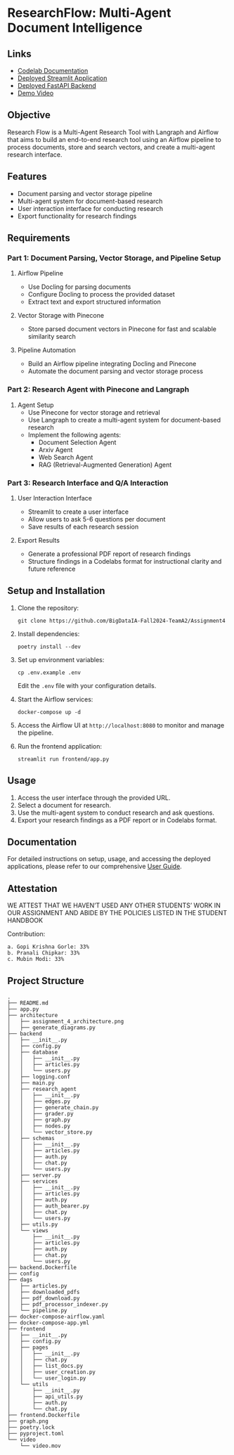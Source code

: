 # ResearchFlow: Multi-Agent Document Intelligence

## Links

- [Codelab Documentation](https://codelabs-preview.appspot.com/?file_id=1t6ou-QbbPWOR-Mek-LS3PN6pOFQiU-TcNmU0s33pc3c#0)
- [Deployed Streamlit Application](http://54.166.164.60:8501)
- [Deployed FastAPI Backend](http://54.166.164.60:8000/docs)
- [Demo Video](video/video.mov)

## Objective

Research Flow is a Multi-Agent Research Tool with Langraph and Airflow that aims to build an end-to-end research tool using an Airflow pipeline to process documents, store and search vectors, and create a multi-agent research interface.

## Features

- Document parsing and vector storage pipeline
- Multi-agent system for document-based research
- User interaction interface for conducting research
- Export functionality for research findings



## Requirements

### Part 1: Document Parsing, Vector Storage, and Pipeline Setup

1. Airflow Pipeline
   - Use Docling for parsing documents
   - Configure Docling to process the provided dataset
   - Extract text and export structured information

2. Vector Storage with Pinecone
   - Store parsed document vectors in Pinecone for fast and scalable similarity search

3. Pipeline Automation
   - Build an Airflow pipeline integrating Docling and Pinecone
   - Automate the document parsing and vector storage process

### Part 2: Research Agent with Pinecone and Langraph

1. Agent Setup
   - Use Pinecone for vector storage and retrieval
   - Use Langraph to create a multi-agent system for document-based research
   - Implement the following agents:
     - Document Selection Agent
     - Arxiv Agent
     - Web Search Agent
     - RAG (Retrieval-Augmented Generation) Agent

### Part 3: Research Interface and Q/A Interaction

1. User Interaction Interface
   - Streamlit to create a user interface
   - Allow users to ask 5-6 questions per document
   - Save results of each research session

2. Export Results
   - Generate a professional PDF report of research findings
   - Structure findings in a Codelabs format for instructional clarity and future reference

## Setup and Installation

1. Clone the repository:
   ```
   git clone https://github.com/BigDataIA-Fall2024-TeamA2/Assignment4
   ```

2. Install dependencies:
   ```
   poetry install --dev
   ```

3. Set up environment variables:
   ```
   cp .env.example .env
   ```
   Edit the `.env` file with your configuration details.

4. Start the Airflow services:
   ```
   docker-compose up -d
   ```

5. Access the Airflow UI at `http://localhost:8080` to monitor and manage the pipeline.

6. Run the frontend application:
   ```
   streamlit run frontend/app.py
   ```

## Usage

1. Access the user interface through the provided URL.
2. Select a document for research.
3. Use the multi-agent system to conduct research and ask questions.
4. Export your research findings as a PDF report or in Codelabs format.

## Documentation

For detailed instructions on setup, usage, and accessing the deployed applications, please refer to our comprehensive [User Guide](docs/user_guide.md).


## Attestation
WE ATTEST THAT WE HAVEN’T USED ANY OTHER STUDENTS’ WORK IN OUR ASSIGNMENT AND ABIDE BY THE POLICIES LISTED IN THE STUDENT HANDBOOK

Contribution:

    a. Gopi Krishna Gorle: 33%
    b. Pranali Chipkar: 33%
    c. Mubin Modi: 33%


## Project Structure

```
.
├── README.md
├── app.py
├── architecture
│   ├── assignment_4_architecture.png
│   ├── generate_diagrams.py
├── backend
│   ├── __init__.py
│   ├── config.py
│   ├── database
│   │   ├── __init__.py
│   │   ├── articles.py
│   │   └── users.py
│   ├── logging.conf
│   ├── main.py
│   ├── research_agent
│   │   ├── __init__.py
│   │   ├── edges.py
│   │   ├── generate_chain.py
│   │   ├── grader.py
│   │   ├── graph.py
│   │   ├── nodes.py
│   │   └── vector_store.py
│   ├── schemas
│   │   ├── __init__.py
│   │   ├── articles.py
│   │   ├── auth.py
│   │   ├── chat.py
│   │   └── users.py
│   ├── server.py
│   ├── services
│   │   ├── __init__.py
│   │   ├── articles.py
│   │   ├── auth.py
│   │   ├── auth_bearer.py
│   │   ├── chat.py
│   │   └── users.py
│   ├── utils.py
│   └── views
│       ├── __init__.py
│       ├── articles.py
│       ├── auth.py
│       ├── chat.py
│       └── users.py
├── backend.Dockerfile
├── config
├── dags
│   ├── articles.py
│   ├── downloaded_pdfs
│   ├── pdf_download.py
│   ├── pdf_processor_indexer.py
│   └── pipeline.py
├── docker-compose-airflow.yaml
├── docker-compose-app.yml
├── frontend
│   ├── __init__.py
│   ├── config.py
│   ├── pages
│   │   ├── __init__.py
│   │   ├── chat.py
│   │   ├── list_docs.py
│   │   ├── user_creation.py
│   │   └── user_login.py
│   └── utils
│       ├── __init__.py
│       ├── api_utils.py
│       ├── auth.py
│       └── chat.py
├── frontend.Dockerfile
├── graph.png
├── poetry.lock
├── pyproject.toml
└── video
    └── video.mov

```
